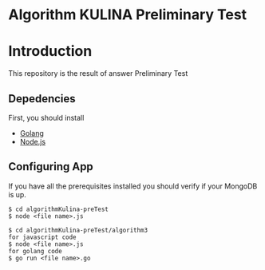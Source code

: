 # Algorithm KULINA Preliminary Test

# Introduction

This repository is the result of answer Preliminary Test

## Depedencies

First, you should install

-   [Golang](https://golang.org/)
-   [Node.js](https://nodejs.org/en/)

## Configuring App

If you have all the prerequisites installed you should verify if your MongoDB is up.

```
$ cd algorithmKulina-preTest
$ node <file name>.js
```

```
$ cd algorithmKulina-preTest/algorithm3
for javascript code
$ node <file name>.js
for golang code
$ go run <file name>.go
```
